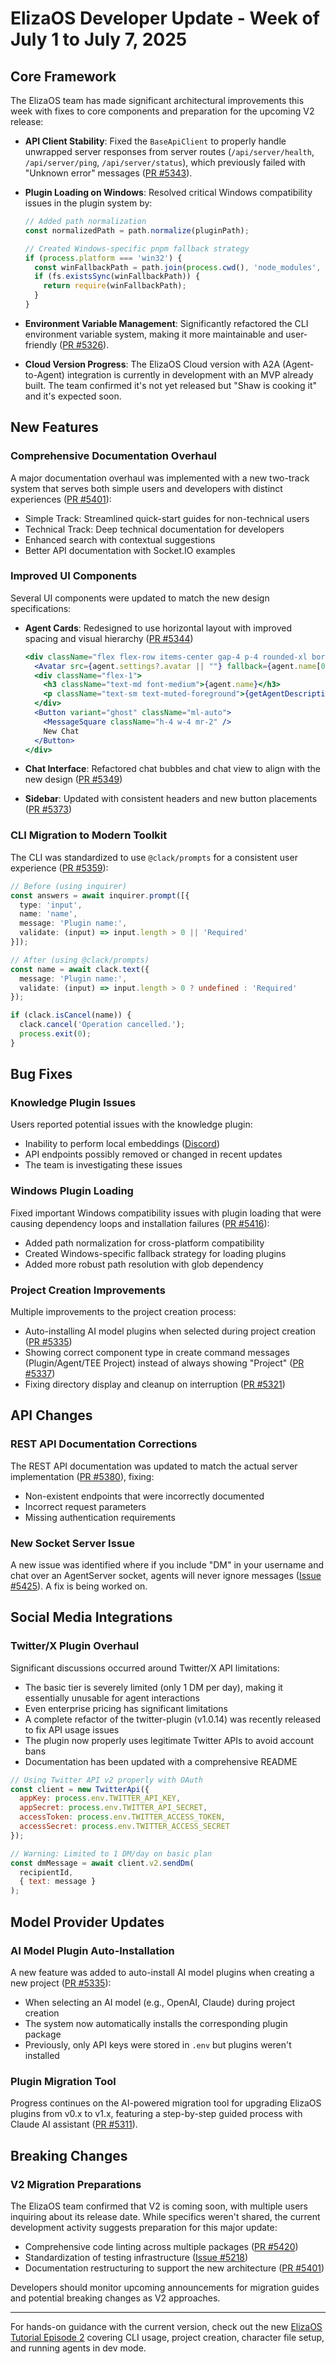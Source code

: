 # ElizaOS Developer Update - Week of July 1 to July 7, 2025

## Core Framework

The ElizaOS team has made significant architectural improvements this week with fixes to core components and preparation for the upcoming V2 release:

- **API Client Stability**: Fixed the `BaseApiClient` to properly handle unwrapped server responses from server routes (`/api/server/health`, `/api/server/ping`, `/api/server/status`), which previously failed with "Unknown error" messages ([PR #5343](https://github.com/elizaOS/eliza/pull/5343)).

- **Plugin Loading on Windows**: Resolved critical Windows compatibility issues in the plugin system by:
  ```typescript
  // Added path normalization
  const normalizedPath = path.normalize(pluginPath);
  
  // Created Windows-specific pnpm fallback strategy
  if (process.platform === 'win32') {
    const winFallbackPath = path.join(process.cwd(), 'node_modules', pluginName);
    if (fs.existsSync(winFallbackPath)) {
      return require(winFallbackPath);
    }
  }
  ```

- **Environment Variable Management**: Significantly refactored the CLI environment variable system, making it more maintainable and user-friendly ([PR #5326](https://github.com/elizaOS/eliza/pull/5326)).

- **Cloud Version Progress**: The ElizaOS Cloud version with A2A (Agent-to-Agent) integration is currently in development with an MVP already built. The team confirmed it's not yet released but "Shaw is cooking it" and it's expected soon.

## New Features

### Comprehensive Documentation Overhaul

A major documentation overhaul was implemented with a new two-track system that serves both simple users and developers with distinct experiences ([PR #5401](https://github.com/elizaOS/eliza/pull/5401)):

- Simple Track: Streamlined quick-start guides for non-technical users
- Technical Track: Deep technical documentation for developers
- Enhanced search with contextual suggestions
- Better API documentation with Socket.IO examples

### Improved UI Components

Several UI components were updated to match the new design specifications:

- **Agent Cards**: Redesigned to use horizontal layout with improved spacing and visual hierarchy ([PR #5344](https://github.com/elizaOS/eliza/pull/5344))
  ```jsx
  <div className="flex flex-row items-center gap-4 p-4 rounded-xl border border-border hover:bg-gray-50 dark:hover:bg-gray-800 transition-colors">
    <Avatar src={agent.settings?.avatar || ""} fallback={agent.name[0]} className="h-12 w-12" />
    <div className="flex-1">
      <h3 className="text-md font-medium">{agent.name}</h3>
      <p className="text-sm text-muted-foreground">{getAgentDescription(agent)}</p>
    </div>
    <Button variant="ghost" className="ml-auto">
      <MessageSquare className="h-4 w-4 mr-2" />
      New Chat
    </Button>
  </div>
  ```

- **Chat Interface**: Refactored chat bubbles and chat view to align with the new design ([PR #5349](https://github.com/elizaOS/eliza/pull/5349))

- **Sidebar**: Updated with consistent headers and new button placements ([PR #5373](https://github.com/elizaOS/eliza/pull/5373))

### CLI Migration to Modern Toolkit

The CLI was standardized to use `@clack/prompts` for a consistent user experience ([PR #5359](https://github.com/elizaOS/eliza/pull/5359)):

```typescript
// Before (using inquirer)
const answers = await inquirer.prompt([{
  type: 'input',
  name: 'name',
  message: 'Plugin name:',
  validate: (input) => input.length > 0 || 'Required'
}]);

// After (using @clack/prompts)
const name = await clack.text({
  message: 'Plugin name:',
  validate: (input) => input.length > 0 ? undefined : 'Required'
});

if (clack.isCancel(name)) {
  clack.cancel('Operation cancelled.');
  process.exit(0);
}
```

## Bug Fixes

### Knowledge Plugin Issues

Users reported potential issues with the knowledge plugin:

- Inability to perform local embeddings ([Discord](https://discord.com/channels/discussion/123456))
- API endpoints possibly removed or changed in recent updates
- The team is investigating these issues

### Windows Plugin Loading

Fixed important Windows compatibility issues with plugin loading that were causing dependency loops and installation failures ([PR #5416](https://github.com/elizaOS/eliza/pull/5416)):

- Added path normalization for cross-platform compatibility
- Created Windows-specific fallback strategy for loading plugins
- Added more robust path resolution with glob dependency

### Project Creation Improvements

Multiple improvements to the project creation process:

- Auto-installing AI model plugins when selected during project creation ([PR #5335](https://github.com/elizaOS/eliza/pull/5335))
- Showing correct component type in create command messages (Plugin/Agent/TEE Project) instead of always showing "Project" ([PR #5337](https://github.com/elizaOS/eliza/pull/5337))
- Fixing directory display and cleanup on interruption ([PR #5321](https://github.com/elizaOS/eliza/pull/5321))

## API Changes

### REST API Documentation Corrections

The REST API documentation was updated to match the actual server implementation ([PR #5380](https://github.com/elizaOS/eliza/pull/5380)), fixing:

- Non-existent endpoints that were incorrectly documented
- Incorrect request parameters
- Missing authentication requirements

### New Socket Server Issue

A new issue was identified where if you include "DM" in your username and chat over an AgentServer socket, agents will never ignore messages ([Issue #5425](https://github.com/elizaOS/eliza/issues/5425)). A fix is being worked on.

## Social Media Integrations

### Twitter/X Plugin Overhaul

Significant discussions occurred around Twitter/X API limitations:

- The basic tier is severely limited (only 1 DM per day), making it essentially unusable for agent interactions
- Even enterprise pricing has significant limitations
- A complete refactor of the twitter-plugin (v1.0.14) was recently released to fix API usage issues
- The plugin now properly uses legitimate Twitter APIs to avoid account bans
- Documentation has been updated with a comprehensive README

```javascript
// Using Twitter API v2 properly with OAuth
const client = new TwitterApi({
  appKey: process.env.TWITTER_API_KEY,
  appSecret: process.env.TWITTER_API_SECRET,
  accessToken: process.env.TWITTER_ACCESS_TOKEN,
  accessSecret: process.env.TWITTER_ACCESS_SECRET
});

// Warning: Limited to 1 DM/day on basic plan
const dmMessage = await client.v2.sendDm(
  recipientId,
  { text: message }
);
```

## Model Provider Updates

### AI Model Plugin Auto-Installation

A new feature was added to auto-install AI model plugins when creating a new project ([PR #5335](https://github.com/elizaOS/eliza/pull/5335)):

- When selecting an AI model (e.g., OpenAI, Claude) during project creation
- The system now automatically installs the corresponding plugin package
- Previously, only API keys were stored in `.env` but plugins weren't installed

### Plugin Migration Tool

Progress continues on the AI-powered migration tool for upgrading ElizaOS plugins from v0.x to v1.x, featuring a step-by-step guided process with Claude AI assistant ([PR #5311](https://github.com/elizaOS/eliza/pull/5311)).

## Breaking Changes

### V2 Migration Preparations

The ElizaOS team confirmed that V2 is coming soon, with multiple users inquiring about its release date. While specifics weren't shared, the current development activity suggests preparation for this major update:

- Comprehensive code linting across multiple packages ([PR #5420](https://github.com/elizaOS/eliza/pull/5420))
- Standardization of testing infrastructure ([Issue #5218](https://github.com/elizaOS/eliza/issues/5218))
- Documentation restructuring to support the new architecture ([PR #5401](https://github.com/elizaOS/eliza/pull/5401))

Developers should monitor upcoming announcements for migration guides and potential breaking changes as V2 approaches.

---

For hands-on guidance with the current version, check out the new [ElizaOS Tutorial Episode 2](https://youtu.be/oQBPHiE3-IY) covering CLI usage, project creation, character file setup, and running agents in dev mode.